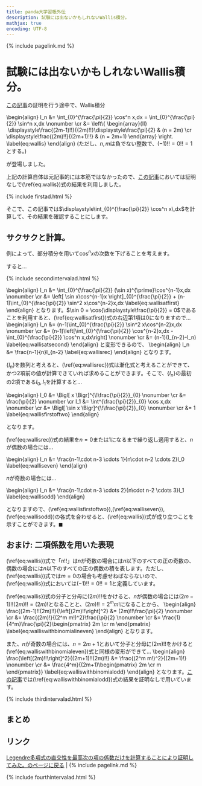 ```yaml
---
title: panda大学習帳外伝
description: 試験には出ないかもしれないWallis積分。
mathjax: true
encoding: UTF-8
---
```

{% include pagelink.md %}

# 試験には出ないかもしれないWallis積分。
[この記事](https://pandanote.info/?p=4591)の証明を行う途中で、Wallis積分

\begin{align}
I_n &= \int_{0}^{\frac{\pi}{2}} \cos^n x\,dx = \int_{0}^{\frac{\pi}{2}} \sin^n x\,dx \nonumber \cr
&= \left\\\{
\begin{array}{ll}
  \displaystyle\frac{(2m-1)!!}{(2m)!!}\displaystyle\frac{\pi}{2} & (n = 2m) \cr
 \displaystyle\frac{(2m)!!}{(2m+1)!!} & (n = 2m+1)
\end{array} \right.
\label{eq:wallis}
\end{align}
(ただし、$n,m$は負でない整数で、$(-1)!!=0!!=1$とする。)

が登場しました。

上記の計算自体は元記事的には本筋ではなかったので、[この記事](https://pandanote.info/?p=4591)においては証明なしで(\ref{eq:wallis})式の結果を利用しました。

{% include firstad.html %}

そこで、この記事では$\displaystyle\int_{0}^{\frac{\pi}{2}} \cos^n x\,dx$を計算して、その結果を確認することにします。

## サクサクと計算。
例によって、部分積分を用いて$\cos^n x$の次数を下げることを考えます。

すると…

{% include secondintervalad.html %}

\begin{align}
I_n &= \int_{0}^{\frac{\pi}{2}} (\sin x)^{\prime}\cos^{n-1}x\,dx \nonumber \cr
&= \left[ \sin x\cos^{n-1}x \right]\_{0}^{\frac{\pi}{2}} + (n-1)\int_{0}^{\frac{\pi}{2}} \sin^2 x\cos^{n-2}x\,dx \label{eq:wallisatfirst}
\end{align}
となります。$\sin 0 = \cos{\displaystyle\frac{\pi}{2}} = 0$であることを利用すると、(\ref{eq:wallisatfirst})式の右辺第1項は0になりますので…
\begin{align}
I_n &= (n-1)\int_{0}^{\frac{\pi}{2}} \sin^2 x\cos^{n-2}x\,dx \nonumber \cr
&= (n-1)\left[\int_{0}^{\frac{\pi}{2}} \cos^{n-2}x\,dx - \int_{0}^{\frac{\pi}{2}} \cos^n x\,dx\right] \nonumber \cr
&= (n-1)(I_{n-2}-I_n) \label{eq:wallisatsecond}
\end{align}
と変形できるので、
\begin{align}
I_n &= \frac{n-1}{n}I_{n-2} \label{eq:wallisrec}
\end{align}
となります。

$\{I_n\}$を数列と考えると、(\ref{eq:wallisrec})式は漸化式と考えることができて、かつ2項前の値が計算できていれば求めることができます。そこで、$\{I_n\}$の最初の2項である$I_0,I_1$を計算すると…

\begin{align}
I_0 &= \Bigl[ x \Bigr]^{\\\!\frac{\pi}{2}}\_{0} \nonumber \cr
&= \frac{\pi}{2} \nonumber \cr
I_1 &= \int^{\frac{\pi}{2}}_{0} \cos x\,dx \nonumber \cr
&= \Bigl[ \sin x \Bigr]^{\\\!\frac{\pi}{2}}\_{0} \nonumber \cr
&= 1 \label{eq:wallisfirstoftwo}
\end{align}

となります。

(\ref{eq:wallisrec})式の結果を$n = 0$または$1$になるまで繰り返し適用すると、$n$が偶数の場合には…

\begin{align}
I_n &= \frac{n-1\cdot n-3 \cdots 1}{n\cdot n-2 \cdots 2}I_0 \label{eq:walliseven}
\end{align}

$n$が奇数の場合には…

\begin{align}
I_n &= \frac{n-1\cdot n-3 \cdots 2}{n\cdot n-2 \cdots 3}I_1 \label{eq:wallisodd}
\end{align}

となりますので、(\ref{eq:wallisfirstoftwo}),(\ref{eq:walliseven}),(\ref{eq:wallisodd})の各式を合わせると、(\ref{eq:wallis})式が成り立つことを示すことができます。$\blacksquare$

## おまけ: 二項係数を用いた表現
(\ref{eq:wallis})式で「$n!!$」は$n$が奇数の場合には$n$以下のすべての正の奇数の、偶数の場合には$n$以下のすべての正の偶数の積を表します。ただし、(\ref{eq:wallis})式では$m=0$の場合も考慮せねばならないので、(\ref{eq:wallis})式においては$(-1)!!=0!!=1$と定義しています。

(\ref{eq:wallis})式の分子と分母に$(2m)!!$をかけると、$n$が偶数の場合には$(2m-1)!!(2m)!! = (2m)!$となることと、$(2m)!! = 2^m m!$になることから、
\begin{align}
\frac{(2m-1)!!(2m)!!}{\left[(2m)!!\right]^2} &= (2m)!!\frac{\pi}{2} \nonumber \cr
&= \frac{(2m)!}{(2^m m!)^2}\frac{\pi}{2} \nonumber \cr
&= \frac{1}{4^m}\frac{\pi}{2}\begin{pmatrix}
2m \cr
m
\end{pmatrix} \label{eq:walliswithbinomialineven}
\end{align}
となります。

また、$n$が奇数の場合には、$n=2m+1$とおいて分子と分母に$(2m)!!$をかけると(\ref{eq:walliswithbinomialeven})式と同様の変形ができて…
\begin{align}
\frac{\left[(2m)!!\right]^2}{(2m+1)!!(2m)!!} &= \frac{(2^m m!)^2}{(2m+1)!} \nonumber \cr
&= \frac{4^m}{(2m+1)\begin{pmatrix}
2m \cr
m
\end{pmatrix}} \label{eq:walliswithbinomialodd}
\end{align}
となります。[この記事](https://pandanote.info/?p=4591)では(\ref{eq:walliswithbinomialodd})式の結果を証明なしで用いています。

{% include thirdintervalad.html %}

## まとめ

## リンク
[Legendre多項式の直交性を最高次の項の係数だけを計算することにより証明してみた。のページに戻る](https://pandanote.info/?p=4591) \| {% include pagelink.md %}

{% include fourthintervalad.html %}
